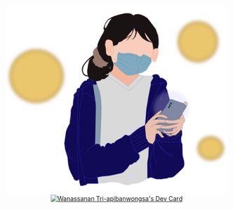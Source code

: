 <p align = "center">
<img src="https://raw.githubusercontent.com/AkaKitsune027/Akakitsune027/main/Github%20decoration/Akakitsune027_PortraitBanner.svg" alt="banner">
<a href="https://app.daily.dev/akakitsune027"><img src="https://api.daily.dev/devcards/35538f8881b240f3b569f62bfd8f06ef.png?r=tk4" width="240" alt="Wanassanan Tri-apibanwongsa's Dev Card"/></a>
</p>
